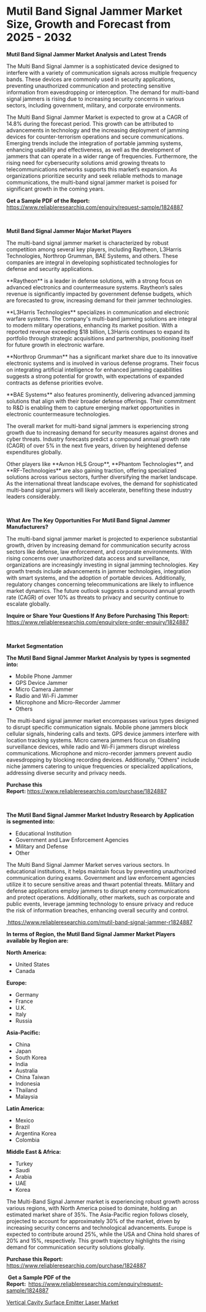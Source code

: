 <p><h1>Mutil Band Signal Jammer Market Size, Growth and Forecast from 2025 - 2032</h1></p><p><strong>Mutil Band Signal Jammer Market Analysis and Latest Trends</strong></p>
<p><p>The Multi Band Signal Jammer is a sophisticated device designed to interfere with a variety of communication signals across multiple frequency bands. These devices are commonly used in security applications, preventing unauthorized communication and protecting sensitive information from eavesdropping or interception. The demand for multi-band signal jammers is rising due to increasing security concerns in various sectors, including government, military, and corporate environments.</p><p>The Multi Band Signal Jammer Market is expected to grow at a CAGR of 14.8% during the forecast period. This growth can be attributed to advancements in technology and the increasing deployment of jamming devices for counter-terrorism operations and secure communications. Emerging trends include the integration of portable jamming systems, enhancing usability and effectiveness, as well as the development of jammers that can operate in a wider range of frequencies. Furthermore, the rising need for cybersecurity solutions amid growing threats to telecommunications networks supports this market’s expansion. As organizations prioritize security and seek reliable methods to manage communications, the multi-band signal jammer market is poised for significant growth in the coming years.</p></p>
<p><strong>Get a Sample PDF of the Report:&nbsp;</strong> <a href="https://www.reliableresearchiq.com/enquiry/request-sample/1824887?utm_campaign=2188&utm_medium=2&utm_source=Github&utm_content=ia&utm_term=13022025&utm_id=mutil-band-signal-jammer">https://www.reliableresearchiq.com/enquiry/request-sample/1824887</a></p>
<p>&nbsp;</p>
<p><strong>Mutil Band Signal Jammer Major Market Players</strong></p>
<p><p>The multi-band signal jammer market is characterized by robust competition among several key players, including Raytheon, L3Harris Technologies, Northrop Grumman, BAE Systems, and others. These companies are integral in developing sophisticated technologies for defense and security applications.</p><p>**Raytheon** is a leader in defense solutions, with a strong focus on advanced electronics and countermeasure systems. Raytheon’s sales revenue is significantly impacted by government defense budgets, which are forecasted to grow, increasing demand for their jammer technologies.</p><p>**L3Harris Technologies** specializes in communication and electronic warfare systems. The company's multi-band jamming solutions are integral to modern military operations, enhancing its market position. With a reported revenue exceeding $18 billion, L3Harris continues to expand its portfolio through strategic acquisitions and partnerships, positioning itself for future growth in electronic warfare.</p><p>**Northrop Grumman** has a significant market share due to its innovative electronic systems and is involved in various defense programs. Their focus on integrating artificial intelligence for enhanced jamming capabilities suggests a strong potential for growth, with expectations of expanded contracts as defense priorities evolve.</p><p>**BAE Systems** also features prominently, delivering advanced jamming solutions that align with their broader defense offerings. Their commitment to R&D is enabling them to capture emerging market opportunities in electronic countermeasure technologies.</p><p>The overall market for multi-band signal jammers is experiencing strong growth due to increasing demand for security measures against drones and cyber threats. Industry forecasts predict a compound annual growth rate (CAGR) of over 5% in the next five years, driven by heightened defense expenditures globally.</p><p>Other players like **Avnon HLS Group**, **Phantom Technologies**, and **RF-Technologies** are also gaining traction, offering specialized solutions across various sectors, further diversifying the market landscape. As the international threat landscape evolves, the demand for sophisticated multi-band signal jammers will likely accelerate, benefiting these industry leaders considerably.</p></p>
<p>&nbsp;</p>
<p><strong>What Are The Key Opportunities For Mutil Band Signal Jammer Manufacturers?</strong></p>
<p><p>The multi-band signal jammer market is projected to experience substantial growth, driven by increasing demand for communication security across sectors like defense, law enforcement, and corporate environments. With rising concerns over unauthorized data access and surveillance, organizations are increasingly investing in signal jamming technologies. Key growth trends include advancements in jammer technologies, integration with smart systems, and the adoption of portable devices. Additionally, regulatory changes concerning telecommunications are likely to influence market dynamics. The future outlook suggests a compound annual growth rate (CAGR) of over 10% as threats to privacy and security continue to escalate globally.</p></p>
<p><strong>Inquire or Share Your Questions If Any Before Purchasing This Report:</strong> <a href="https://www.reliableresearchiq.com/enquiry/pre-order-enquiry/1824887?utm_campaign=2188&utm_medium=2&utm_source=Github&utm_content=ia&utm_term=13022025&utm_id=mutil-band-signal-jammer">https://www.reliableresearchiq.com/enquiry/pre-order-enquiry/1824887</a></p>
<p>&nbsp;</p>
<p><strong>Market Segmentation</strong></p>
<p><strong>The Mutil Band Signal Jammer Market Analysis by types is segmented into:</strong></p>
<p><ul><li>Mobile Phone Jammer</li><li>GPS Device Jammer</li><li>Micro Camera Jammer</li><li>Radio and Wi-Fi Jammer</li><li>Microphone and Micro-Recorder Jammer</li><li>Others</li></ul></p>
<p><p>The multi-band signal jammer market encompasses various types designed to disrupt specific communication signals. Mobile phone jammers block cellular signals, hindering calls and texts. GPS device jammers interfere with location tracking systems. Micro camera jammers focus on disabling surveillance devices, while radio and Wi-Fi jammers disrupt wireless communications. Microphone and micro-recorder jammers prevent audio eavesdropping by blocking recording devices. Additionally, "Others" include niche jammers catering to unique frequencies or specialized applications, addressing diverse security and privacy needs.</p></p>
<p><strong>Purchase this Report:&nbsp;</strong><a href="https://www.reliableresearchiq.com/purchase/1824887?utm_campaign=2188&utm_medium=2&utm_source=Github&utm_content=ia&utm_term=13022025&utm_id=mutil-band-signal-jammer">https://www.reliableresearchiq.com/purchase/1824887</a></p>
<p>&nbsp;</p>
<p><strong>The Mutil Band Signal Jammer Market Industry Research by Application is segmented into:</strong></p>
<p><ul><li>Educational Institution</li><li>Government and Law Enforcement Agencies</li><li>Military and Defense</li><li>Other</li></ul></p>
<p><p>The Multi Band Signal Jammer Market serves various sectors. In educational institutions, it helps maintain focus by preventing unauthorized communication during exams. Government and law enforcement agencies utilize it to secure sensitive areas and thwart potential threats. Military and defense applications employ jammers to disrupt enemy communications and protect operations. Additionally, other markets, such as corporate and public events, leverage jamming technology to ensure privacy and reduce the risk of information breaches, enhancing overall security and control.</p></p>
<p><a href="https://www.reliableresearchiq.com/mutil-band-signal-jammer-r1824887?utm_campaign=2188&utm_medium=2&utm_source=Github&utm_content=ia&utm_term=13022025&utm_id=mutil-band-signal-jammer">&nbsp;https://www.reliableresearchiq.com/mutil-band-signal-jammer-r1824887</a></p>
<p><strong>In terms of Region, the Mutil Band Signal Jammer Market Players available by Region are:</strong></p>
<p>
    <p> <strong> North America: </strong>
        <ul>
            <li>United States</li>
            <li>Canada</li>
        </ul>
        </p> 
    <p> <strong> Europe: </strong>
        <ul>
            <li>Germany</li>
            <li>France</li>
            <li>U.K.</li>
            <li>Italy</li>
            <li>Russia</li>
        </ul>
        </p> 
    <p> <strong> Asia-Pacific: </strong>
        <ul>
            <li>China</li>
            <li>Japan</li>
            <li>South Korea</li>
            <li>India</li>
            <li>Australia</li>
            <li>China Taiwan</li>
            <li>Indonesia</li>
            <li>Thailand</li>
            <li>Malaysia</li>
        </ul>
        </p> 
    <p> <strong> Latin America: </strong>
        <ul>
            <li>Mexico</li>
            <li>Brazil</li>
            <li>Argentina Korea</li>
            <li>Colombia</li>
        </ul>
        </p> 
    <p> <strong> Middle East & Africa: </strong>
        <ul>
            <li>Turkey</li>
            <li>Saudi</li>
            <li>Arabia</li>
            <li>UAE</li>
            <li>Korea</li>
        </ul>
    </p>
    </p>
<p><p>The Multi-Band Signal Jammer market is experiencing robust growth across various regions, with North America poised to dominate, holding an estimated market share of 35%. The Asia-Pacific region follows closely, projected to account for approximately 30% of the market, driven by increasing security concerns and technological advancements. Europe is expected to contribute around 25%, while the USA and China hold shares of 20% and 15%, respectively. This growth trajectory highlights the rising demand for communication security solutions globally.</p></p>
<p><strong>Purchase this Report: </strong><a href="https://www.reliableresearchiq.com/purchase/1824887?utm_campaign=2188&utm_medium=2&utm_source=Github&utm_content=ia&utm_term=13022025&utm_id=mutil-band-signal-jammer">https://www.reliableresearchiq.com/purchase/1824887</a></p>
<p>&nbsp;<strong>Get a Sample PDF of the Report:&nbsp;&nbsp;</strong><a href="https://www.reliableresearchiq.com/enquiry/request-sample/1824887?utm_campaign=2188&utm_medium=2&utm_source=Github&utm_content=ia&utm_term=13022025&utm_id=mutil-band-signal-jammer">https://www.reliableresearchiq.com/enquiry/request-sample/1824887</a></p>
<p><strong></strong></p>
<p><p><a href="https://github.com/FosterFahey91/Market-Research-Report-List-1/blob/main/vertical-cavity-surface-emitter-laser-market.md?utm_campaign=2188&utm_medium=2&utm_source=Github&utm_content=ia&utm_term=13022025&utm_id=mutil-band-signal-jammer">Vertical Cavity Surface Emitter Laser Market</a></p></p>